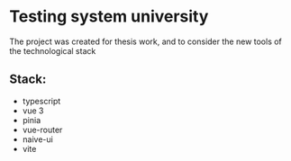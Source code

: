 # Testing system university

The project was created for thesis work, and to consider
the new tools of the technological stack

## Stack:

- typescript
- vue 3
- pinia
- vue-router
- naive-ui
- vite
